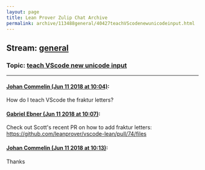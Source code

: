 ```yaml
---
layout: page
title: Lean Prover Zulip Chat Archive 
permalink: archive/113488general/40427teachVScodenewunicodeinput.html
---
```


## Stream: [general](index.html)
### Topic: [teach VScode new unicode input](40427teachVScodenewunicodeinput.html)

---

#### [Johan Commelin (Jun 11 2018 at 10:04)](https://leanprover.zulipchat.com/#narrow/stream/113488-general/topic/teach%20VScode%20new%20unicode%20input/near/127888087):
How do I teach VScode the fraktur letters?

#### [Gabriel Ebner (Jun 11 2018 at 10:07)](https://leanprover.zulipchat.com/#narrow/stream/113488-general/topic/teach%20VScode%20new%20unicode%20input/near/127888155):
Check out Scott's recent PR on how to add fraktur letters: https://github.com/leanprover/vscode-lean/pull/74/files

#### [Johan Commelin (Jun 11 2018 at 10:13)](https://leanprover.zulipchat.com/#narrow/stream/113488-general/topic/teach%20VScode%20new%20unicode%20input/near/127888387):
Thanks

